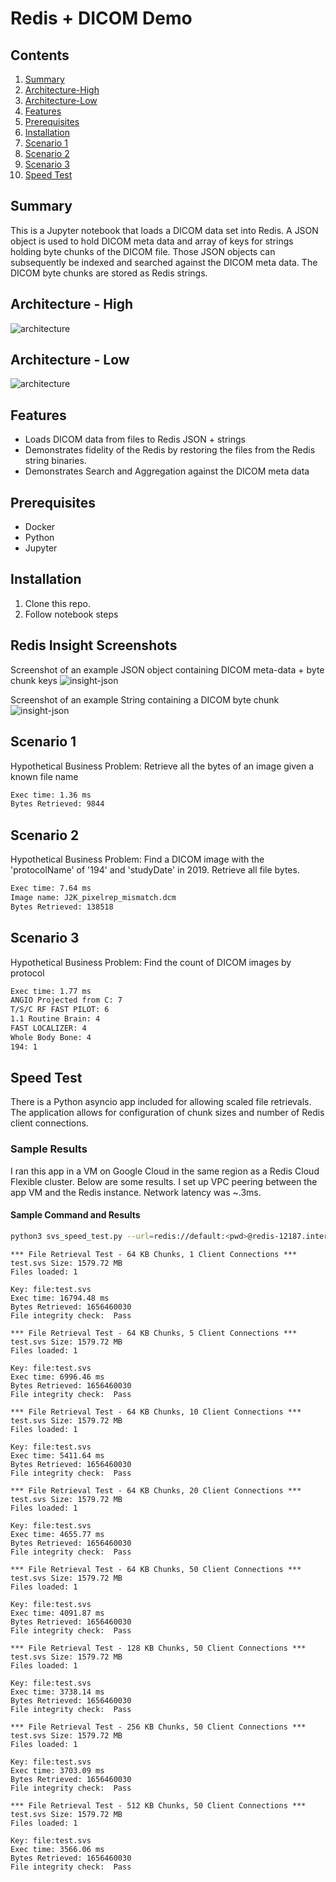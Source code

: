 # Redis + DICOM Demo  

## Contents
1.  [Summary](#summary)
2.  [Architecture-High](#arch-high)
3.  [Architecture-Low](#arch-low)
4.  [Features](#features)
5.  [Prerequisites](#prerequisites)
6.  [Installation](#installation)
7.  [Scenario 1](#scenario1)
8.  [Scenario 2](#scenario2)
9.  [Scenario 3](#scenario3)
10. [Speed Test](#speedtest)

## Summary <a name="summary"></a>
This is a Jupyter notebook that loads a DICOM data set into Redis.  A JSON object is used to hold DICOM meta data and array of keys for strings holding byte chunks of the DICOM file.  Those JSON objects can subsequently be indexed and searched against the DICOM meta data. The DICOM byte chunks are stored as Redis strings. 

## Architecture - High <a name="arch-high"></a>
![architecture](./images/Dicom_Arch_High.jpg)  

## Architecture - Low <a name="arch-low"></a>
![architecture](./images/Dicom_Arch_Low.jpg)  

## Features <a name="features"></a>
- Loads DICOM data from files to Redis JSON + strings
- Demonstrates fidelity of the Redis by restoring the files from the Redis string binaries.
- Demonstrates Search and Aggregation against the DICOM meta data 

## Prerequisites <a name="prerequisites"></a>
- Docker
- Python
- Jupyter

## Installation <a name="installation"></a>
1. Clone this repo.
2. Follow notebook steps

## Redis Insight Screenshots <a name="insight"></a>
Screenshot of an example JSON object containing DICOM meta-data + byte chunk keys
![insight-json](./images/insight_json.png)  

Screenshot of an example String containing a DICOM byte chunk
![insight-json](./images/insight_string.png) 

## Scenario 1 <a name="scenario1"></a>
Hypothetical Business Problem: Retrieve all the bytes of an image given a known file name
```bash
Exec time: 1.36 ms
Bytes Retrieved: 9844
```

## Scenario 2 <a name="scenario2"></a>
Hypothetical Business Problem: Find a DICOM image with the 'protocolName' of '194' and 'studyDate' in 2019.  Retrieve all file bytes.
```bash
Exec time: 7.64 ms
Image name: J2K_pixelrep_mismatch.dcm
Bytes Retrieved: 138518
```

## Scenario 3 <a name="scenario3"></a>
Hypothetical Business Problem: Find the count of DICOM images by protocol
```bash
Exec time: 1.77 ms
ANGIO Projected from C: 7
T/S/C RF FAST PILOT: 6
1.1 Routine Brain: 4
FAST LOCALIZER: 4
Whole Body Bone: 4
194: 1
```

## Speed Test <a name="speedtest"></a>
There is a Python asyncio app included for allowing scaled file retrievals.  The application allows for configuration of chunk sizes and number of Redis client connections.
### Sample Results
I ran this app in a VM on Google Cloud in the same region as a Redis Cloud Flexible cluster.  Below are some results.  I set up VPC peering between the app VM and the Redis instance.  Network latency was ~.3ms.

#### Sample Command and Results
```bash
python3 svs_speed_test.py --url=redis://default:<pwd>@redis-12187.internal.c28671.us-west1-mz.gcp.cloud.rlrcp.com:12187 --chunk_size=64 --connections=1
```

```text
*** File Retrieval Test - 64 KB Chunks, 1 Client Connections ***
test.svs Size: 1579.72 MB
Files loaded: 1

Key: file:test.svs
Exec time: 16794.48 ms
Bytes Retrieved: 1656460030
File integrity check:  Pass
```

```text
*** File Retrieval Test - 64 KB Chunks, 5 Client Connections ***
test.svs Size: 1579.72 MB
Files loaded: 1

Key: file:test.svs
Exec time: 6996.46 ms
Bytes Retrieved: 1656460030
File integrity check:  Pass
```

```text
*** File Retrieval Test - 64 KB Chunks, 10 Client Connections ***
test.svs Size: 1579.72 MB
Files loaded: 1

Key: file:test.svs
Exec time: 5411.64 ms
Bytes Retrieved: 1656460030
File integrity check:  Pass
```
```text
*** File Retrieval Test - 64 KB Chunks, 20 Client Connections ***
test.svs Size: 1579.72 MB
Files loaded: 1

Key: file:test.svs
Exec time: 4655.77 ms
Bytes Retrieved: 1656460030
File integrity check:  Pass
```

```text
*** File Retrieval Test - 64 KB Chunks, 50 Client Connections ***
test.svs Size: 1579.72 MB
Files loaded: 1

Key: file:test.svs
Exec time: 4091.87 ms
Bytes Retrieved: 1656460030
File integrity check:  Pass
```

```text
*** File Retrieval Test - 128 KB Chunks, 50 Client Connections ***
test.svs Size: 1579.72 MB
Files loaded: 1

Key: file:test.svs
Exec time: 3738.14 ms
Bytes Retrieved: 1656460030
File integrity check:  Pass
```

```text
*** File Retrieval Test - 256 KB Chunks, 50 Client Connections ***
test.svs Size: 1579.72 MB
Files loaded: 1

Key: file:test.svs
Exec time: 3703.09 ms
Bytes Retrieved: 1656460030
File integrity check:  Pass
```

```text
*** File Retrieval Test - 512 KB Chunks, 50 Client Connections ***
test.svs Size: 1579.72 MB
Files loaded: 1

Key: file:test.svs
Exec time: 3566.06 ms
Bytes Retrieved: 1656460030
File integrity check:  Pass
```
